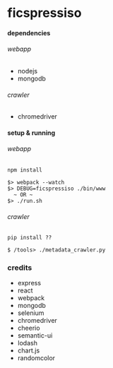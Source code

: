 # ficspressiso

#### dependencies
###### webapp
* nodejs
* mongodb

###### crawler
* chromedriver

#### setup & running
###### webapp
```
npm install
```

```
$> webpack --watch
$> DEBUG=ficspressiso ./bin/www
  ~ OR ~
$> ./run.sh
```

###### crawler
```
pip install ??
```
```
$ /tools> ./metadata_crawler.py
```

### credits

* express
* react
* webpack
* mongodb
* selenium
* chromedriver
* cheerio
* semantic-ui
* lodash
* chart.js
* randomcolor  
